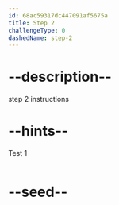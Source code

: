 ```yaml
---
id: 68ac59317dc447091af5675a
title: Step 2
challengeType: 0
dashedName: step-2
---
```


# --description--

step 2 instructions

# --hints--

Test 1

```js

```

# --seed--
